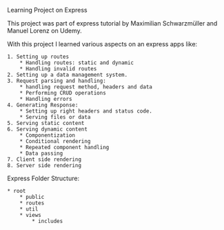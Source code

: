 Learning Project on Express

This project was part of express tutorial by Maximilian Schwarzmüller and Manuel Lorenz on Udemy.

With this project I learned various aspects on an express apps like:

    1. Setting up routes
        * Handling routes: static and dynamic
        * Handling invalid routes
    2. Setting up a data management system.
    3. Request parsing and handling:
        * handling request method, headers and data
        * Performing CRUD operations
        * Handling errors
    4. Generating Response:
        * Setting up right headers and status code.
        * Serving files or data
    5. Serving static content
    6. Serving dynamic content
        * Componentization
        * Conditional rendering
        * Repeated component handling
        * Data passing
    7. Client side rendering 
    8. Server side rendering
Express Folder Structure:

    * root
        * public
        * routes
        * util
        * views
            * includes